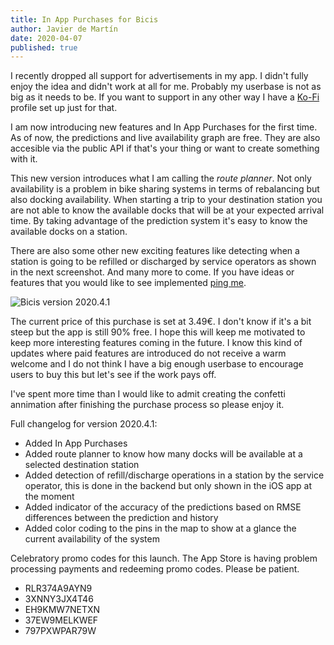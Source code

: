 ```yaml
---
title: In App Purchases for Bicis
author: Javier de Martín
date: 2020-04-07
published: true
---
```


I recently dropped all support for advertisements in my app. I didn't fully enjoy the idea and didn't work at all for me. Probably my userbase is not as big as it needs to be. If you want to support in any other way I have a [Ko-Fi](https://ko-fi.com/javierdemartin) profile set up just for that.

I am now introducing new features and In App Purchases for the first time. As of now, the predictions and live availability graph are free. They are also accesible via the public API if that's your thing or want to create something with it. 

This new version introduces what I am calling the *route planner*. Not only availability is a problem in bike sharing systems in terms of rebalancing but also docking availability. When starting a trip to your destination station you are not able to know the available docks that will be at your expected arrival time. By taking advantage of the prediction system it's easy to know the available docks on a station.

There are also some other new exciting features like detecting when a station is going to be refilled or discharged by service operators as shown in the next screenshot. And many more to come. If you have ideas or features that you would like to see implemented [ping me](mailto:javierdemartin@me.com).

![Bicis version 2020.4.1](https://javierdemart.in/_posts/resources/bicis_2020_4_1.PNG)

The current price of this purchase is set at 3.49€. I don't know if it's a bit steep but the app is still 90% free. I hope this will keep me motivated to keep more interesting features coming in the future. I know this kind of updates where paid features are introduced do not receive a warm welcome and I do not think I have a big enough userbase to encourage users to buy this but let's see if the work pays off.

I've spent more time than I would like to admit creating the confetti annimation after finishing the purchase process so please enjoy it.

Full changelog for version 2020.4.1:

* Added In App Purchases
* Added route planner to know how many docks will be available at a selected destination station
* Added detection of refill/discharge operations in a station by the service operator, this is done in the backend but only shown in the iOS app at the moment
* Added indicator of the accuracy of the predictions based on RMSE differences between the prediction and history
* Added color coding to the pins in the map to show at a glance the current availability of the system

Celebratory promo codes for this launch. The App Store is having problem processing payments and redeeming promo codes. Please be patient.

* RLR374A9AYN9
* 3XNNY3JX4T46
* EH9KMW7NETXN
* 37EW9MELKWEF
* 797PXWPAR79W

